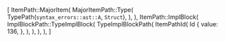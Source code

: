 [
    ItemPath::MajorItem(
        MajorItemPath::Type(
            TypePath(`syntax_errors::ast::A`, `Struct`),
        ),
    ),
    ItemPath::ImplBlock(
        ImplBlockPath::TypeImplBlock(
            TypeImplBlockPath(
                ItemPathId(
                    Id {
                        value: 136,
                    },
                ),
            ),
        ),
    ),
]